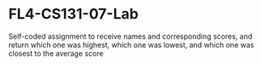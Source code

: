 # FL4-CS131-07-Lab
Self-coded assignment to receive names and corresponding scores, and return which one was highest, which one was lowest, and which one was closest to the average score
